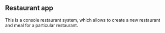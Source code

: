 <h2>Restaurant app</h2>

This is a console restaurant system, which allows to create a new restaurant and meal for a particular restaurant.
